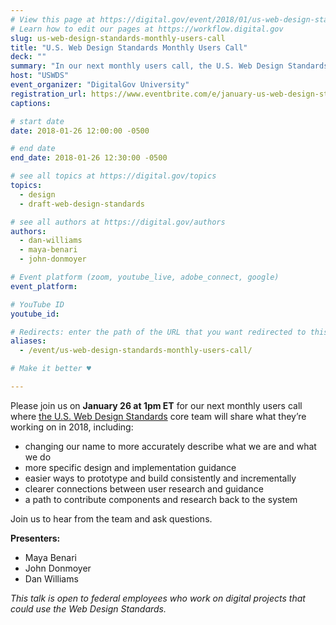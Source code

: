 ```yaml
---
# View this page at https://digital.gov/event/2018/01/us-web-design-standards-monthly-users
# Learn how to edit our pages at https://workflow.digital.gov
slug: us-web-design-standards-monthly-users-call
title: "U.S. Web Design Standards Monthly Users Call"
deck: ""
summary: "In our next monthly users call, the U.S. Web Design Standards core team will share what they’re working on in 2018."
host: "USWDS"
event_organizer: "DigitalGov University"
registration_url: https://www.eventbrite.com/e/january-us-web-design-standards-users-call-tickets-42250600684
captions: 

# start date
date: 2018-01-26 12:00:00 -0500

# end date
end_date: 2018-01-26 12:30:00 -0500

# see all topics at https://digital.gov/topics
topics: 
  - design
  - draft-web-design-standards

# see all authors at https://digital.gov/authors
authors: 
  - dan-williams
  - maya-benari
  - john-donmoyer

# Event platform (zoom, youtube_live, adobe_connect, google)
event_platform:

# YouTube ID
youtube_id: 

# Redirects: enter the path of the URL that you want redirected to this page
aliases: 
  - /event/us-web-design-standards-monthly-users-call/

# Make it better ♥

---
```


Please join us on **January 26 at 1pm ET** for our next monthly users call where [the U.S. Web Design Standards](https://standards.usa.gov/) core team will share what they’re working on in 2018, including:

- changing our name to more accurately describe what we are and what we do
- more specific design and implementation guidance
- easier ways to prototype and build consistently and incrementally
- clearer connections between user research and guidance
- a path to contribute components and research back to the system

Join us to hear from the team and ask questions.

**Presenters:**

- Maya Benari
- John Donmoyer
- Dan Williams


_This talk is open to federal employees who work on digital projects that could use the Web Design Standards._
